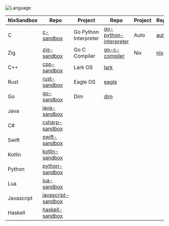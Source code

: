 ![Language](https://github-readme-stats.vercel.app/api/top-langs/?username=permalik&size_weight=0.5&count_weight=0.5&theme=apprentice&card_width=650&langs_count=20&custom_title=Languages&layout=compact)

| NixSandbox | Repo                                                                 | Project               | Repo                                                                       | Project   | Repo                                                 |
|------------|----------------------------------------------------------------------|-----------------------|----------------------------------------------------------------------------|-----------|------------------------------------------------------|
| C          | [c-sandbox](https://github.com/permalik/c-sandbox)                   | Go Python Interpreter | [go-python-interpreter](https://github.com/permalik/go-python-interpreter) | Auto      | [auto](https://github.com/permalik/auto)             |
| Zig        | [zig-sandbox](https://github.com/permalik/zig-sandbox)               | Go C Compiler         | [go-c-compiler](https://github.com/permalik/go-c-compiler)                 | Nix       | [nix](https://github.com/permalik/nix)               |
| C++        | [cpp-sandbox](https://github.com/permalik/cpp-sandbox)               | Lark OS               | [lark](https://github.com/permalik/lark)                                   |           |                                                      |
| Rust       | [rust-sandbox](https://github.com/permalik/rust-sandbox)             | Eagle OS              | [eagle](https://github.com/permalik/eagle)                                 |           |                                                      |
| Go         | [go-sandbox](https://github.com/permalik/go-sandbox)                 | Dim                   | [dim](https://github.com/permalik/dim)                                     |           |                                                      |
| Java       | [java-sandbox](https://github.com/permalik/java-sandbox)             |                       |                                                                            |           |                                                      |
| C#         | [csharp-sandbox](https://github.com/permalik/csharp-sandbox)         |                       |                                                                            |           |                                                      |
| Swift      | [swift-sandbox](https://github.com/permalik/swift-sandbox)           |                       |                                                                            |           |                                                      |
| Kotlin     | [kotlin-sandbox](https://github.com/permalik/kotlin-sandbox)         |                       |                                                                            |           |                                                      |
| Python     | [python-sandbox](https://github.com/permalik/python-sandbox)         |                       |                                                                            |           |                                                      |
| Lua        | [lua-sandbox](https://github.com/permalik/lua-sandbox)               |                       |                                                                            |           |                                                      |
| Javascript | [javascript-sandbox](https://github.com/permalik/javascript-sandbox) |                       |                                                                            |           |                                                      |
| Haskell    | [haskell-sandbox](https://github.com/permalik/haskell-sandbox)       |                       |                                                                            |           |                                                      |

<!--
![Language](https://github-readme-stats.vercel.app/api/top-langs/?username=permalik&size_weight=0.5&count_weight=0.5&theme=apprentice&langs_count=20&custom_title=Languages&layout=compact)
-->

<!--
**permalik/permalik** is a ✨ _special_ ✨ repository because its `README.md` (this file) appears on your GitHub profile.

Here are some ideas to get you started:

- 🔭 I’m currently working on ...
- 🌱 I’m currently learning ...
- 👯 I’m looking to collaborate on ...
- 🤔 I’m looking for help with ...
- 💬 Ask me about ...
- 📫 How to reach me: ...
- 😄 Pronouns: ...
- ⚡ Fun fact: ...
-->
